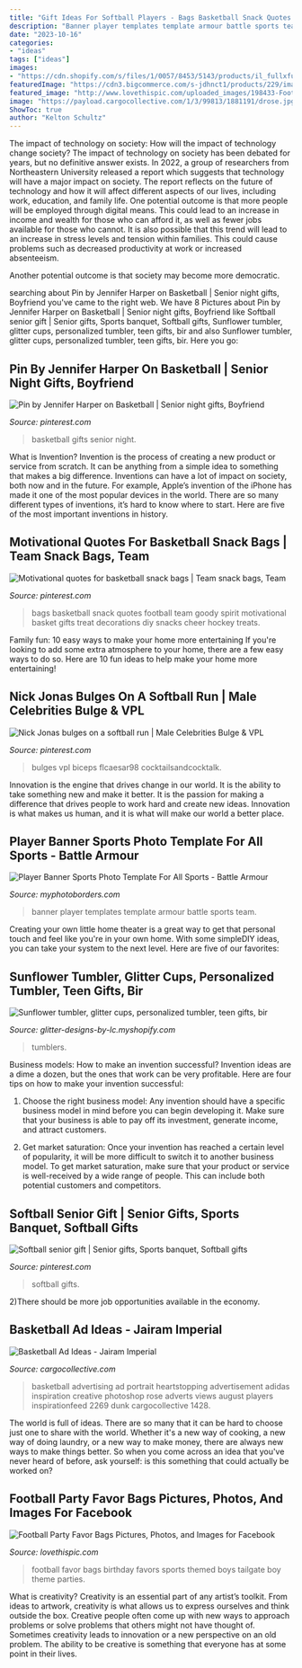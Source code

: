 ```yaml
---
title: "Gift Ideas For Softball Players - Bags Basketball Snack Quotes Football Team Goody Spirit Motivational Basket Gifts Treat Decorations Diy Snacks Cheer Hockey Treats"
description: "Banner player templates template armour battle sports team"
date: "2023-10-16"
categories:
- "ideas"
tags: ["ideas"]
images:
- "https://cdn.shopify.com/s/files/1/0057/8453/5143/products/il_fullxfull.1863896240_k6ai_2048x.jpg?v=1564431909"
featuredImage: "https://cdn3.bigcommerce.com/s-jdhnct1/products/229/images/745/battle_armour_48x72_banner__24849.1446754603.500.625.jpg?c=2"
featured_image: "http://www.lovethispic.com/uploaded_images/198433-Football-Party-Favor-Bags.jpg"
image: "https://payload.cargocollective.com/1/3/99813/1881191/drose.jpg"
ShowToc: true
author: "Kelton Schultz"
---
```



The impact of technology on society: How will the impact of technology change society?
The impact of technology on society has been debated for years, but no definitive answer exists. In 2022, a group of researchers from Northeastern University released a report which suggests that technology will have a major impact on society. The report reflects on the future of technology and how it will affect different aspects of our lives, including work, education, and family life. 
One potential outcome is that more people will be employed through digital means. This could lead to an increase in income and wealth for those who can afford it, as well as fewer jobs available for those who cannot. It is also possible that this trend will lead to an increase in stress levels and tension within families. This could cause problems such as decreased productivity at work or increased absenteeism. 

Another potential outcome is that society may become more democratic.

	

		
searching about Pin by Jennifer Harper on Basketball | Senior night gifts, Boyfriend you've came to the right web. We have 8 Pictures about Pin by Jennifer Harper on Basketball | Senior night gifts, Boyfriend like Softball senior gift | Senior gifts, Sports banquet, Softball gifts, Sunflower tumbler, glitter cups, personalized tumbler, teen gifts, bir and also Sunflower tumbler, glitter cups, personalized tumbler, teen gifts, bir. Here you go:
		
    
## Pin By Jennifer Harper On Basketball | Senior Night Gifts, Boyfriend

<img loading=lazy src="https://i.pinimg.com/736x/d8/ae/f4/d8aef46a7c6d827f77da3c5bf8028e10.jpg" onerror="this.onerror=null;this.src='https://tse3.mm.bing.net/th?id=OIP.DebSe1rfNPd6h8iyUhA3lQHaJ3&amp;pid=15.1';" alt="Pin by Jennifer Harper on Basketball | Senior night gifts, Boyfriend">

_Source: pinterest.com_

>basketball gifts senior night. 

	

What is Invention?
Invention is the process of creating a new product or service from scratch. It can be anything from a simple idea to something that makes a big difference. Inventions can have a lot of impact on society, both now and in the future. For example, Apple’s invention of the iPhone has made it one of the most popular devices in the world. There are so many different types of inventions, it’s hard to know where to start. Here are five of the most important inventions in history.

    
## Motivational Quotes For Basketball Snack Bags | Team Snack Bags, Team

<img loading=lazy src="https://i.pinimg.com/736x/8f/d5/fd/8fd5fd5f27bd762e2f371e14c871f134--snack-bags-treat-bags.jpg" onerror="this.onerror=null;this.src='https://tse1.mm.bing.net/th?id=OIP.Y6TLmSuSfR1EnMr6TAgc-AHaJ3&amp;pid=15.1';" alt="Motivational quotes for basketball snack bags | Team snack bags, Team">

_Source: pinterest.com_

>bags basketball snack quotes football team goody spirit motivational basket gifts treat decorations diy snacks cheer hockey treats. 

	

Family fun: 10 easy ways to make your home more entertaining
If you're looking to add some extra atmosphere to your home, there are a few easy ways to do so. Here are 10 fun ideas to help make your home more entertaining!

    
## Nick Jonas Bulges On A Softball Run | Male Celebrities Bulge &amp; VPL

<img loading=lazy src="https://s-media-cache-ak0.pinimg.com/736x/2a/bb/3c/2abb3c2e21eeef552c3ce67d8d174b2e.jpg" onerror="this.onerror=null;this.src='https://tse4.mm.bing.net/th?id=OIP.G-sxLKojGvdhNV7fJOruUQHaLT&amp;pid=15.1';" alt="Nick Jonas bulges on a softball run | Male Celebrities Bulge &amp; VPL">

_Source: pinterest.com_

>bulges vpl biceps flcaesar98 cocktailsandcocktalk. 

	

Innovation is the engine that drives change in our world. It is the ability to take something new and make it better. It is the passion for making a difference that drives people to work hard and create new ideas. Innovation is what makes us human, and it is what will make our world a better place.

    
## Player Banner Sports Photo Template For All Sports - Battle Armour

<img loading=lazy src="https://cdn3.bigcommerce.com/s-jdhnct1/products/229/images/745/battle_armour_48x72_banner__24849.1446754603.500.625.jpg?c=2" onerror="this.onerror=null;this.src='https://tse4.mm.bing.net/th?id=OIP.Mg8tddBCKqgkD3_NE4N3HAAAAA&amp;pid=15.1';" alt="Player Banner Sports Photo Template For All Sports - Battle Armour">

_Source: myphotoborders.com_

>banner player templates template armour battle sports team. 

	

Creating your own little home theater is a great way to get that personal touch and feel like you're in your own home. With some simpleDIY ideas, you can take your system to the next level. Here are five of our favorites: 

    
## Sunflower Tumbler, Glitter Cups, Personalized Tumbler, Teen Gifts, Bir

<img loading=lazy src="https://cdn.shopify.com/s/files/1/0057/8453/5143/products/il_fullxfull.1863896240_k6ai_2048x.jpg?v=1564431909" onerror="this.onerror=null;this.src='https://tse4.mm.bing.net/th?id=OIP.Q5DE2bzBLp58cGNAsHX3kQHaHa&amp;pid=15.1';" alt="Sunflower tumbler, glitter cups, personalized tumbler, teen gifts, bir">

_Source: glitter-designs-by-lc.myshopify.com_

>tumblers. 

	

Business models: How to make an invention successful?
Invention ideas are a dime a dozen, but the ones that work can be very profitable. Here are four tips on how to make your invention successful:
1. Choose the right business model: Any invention should have a specific business model in mind before you can begin developing it. Make sure that your business is able to pay off its investment, generate income, and attract customers.

2. Get market saturation: Once your invention has reached a certain level of popularity, it will be more difficult to switch it to another business model. To get market saturation, make sure that your product or service is well-received by a wide range of people. This can include both potential customers and competitors.


    
## Softball Senior Gift | Senior Gifts, Sports Banquet, Softball Gifts

<img loading=lazy src="https://i.pinimg.com/736x/bf/32/61/bf3261059df514104671c66fab45844e.jpg" onerror="this.onerror=null;this.src='https://tse4.mm.bing.net/th?id=OIP.BxPGBumMx91_aVuBO7AQeQHaJ3&amp;pid=15.1';" alt="Softball senior gift | Senior gifts, Sports banquet, Softball gifts">

_Source: pinterest.com_

>softball gifts. 

	

2)There should be more job opportunities available in the economy. 

    
## Basketball Ad Ideas - Jairam Imperial

<img loading=lazy src="https://payload.cargocollective.com/1/3/99813/1881191/drose.jpg" onerror="this.onerror=null;this.src='https://tse2.mm.bing.net/th?id=OIP.AvGFF7VafTrKukpN2qfmYAHaJl&amp;pid=15.1';" alt="Basketball Ad Ideas - Jairam Imperial">

_Source: cargocollective.com_

>basketball advertising ad portrait heartstopping advertisement adidas inspiration creative photoshop rose adverts views august players inspirationfeed 2269 dunk cargocollective 1428. 

	

The world is full of ideas. There are so many that it can be hard to choose just one to share with the world. Whether it's a new way of cooking, a new way of doing laundry, or a new way to make money, there are always new ways to make things better. So when you come across an idea that you've never heard of before, ask yourself: is this something that could actually be worked on?

    
## Football Party Favor Bags Pictures, Photos, And Images For Facebook

<img loading=lazy src="http://www.lovethispic.com/uploaded_images/198433-Football-Party-Favor-Bags.jpg" onerror="this.onerror=null;this.src='https://tse3.mm.bing.net/th?id=OIP.UMsZA87iboiNr_ZqDnwQugHaLO&amp;pid=15.1';" alt="Football Party Favor Bags Pictures, Photos, and Images for Facebook">

_Source: lovethispic.com_

>football favor bags birthday favors sports themed boys tailgate boy theme parties. 

	

What is creativity?
Creativity is an essential part of any artist’s toolkit. From ideas to artwork, creativity is what allows us to express ourselves and think outside the box. Creative people often come up with new ways to approach problems or solve problems that others might not have thought of. Sometimes creativity leads to innovation or a new perspective on an old problem. The ability to be creative is something that everyone has at some point in their lives.

